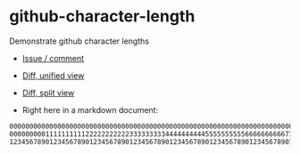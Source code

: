 # github-character-length

Demonstrate github character lengths

* [Issue / comment](https://github.com/martinus/github-character-length/issues/1)
* [Diff, unified view](https://github.com/martinus/github-character-length/commit/4c9d80500c7c1e69d74bd238718712646b73dd46?diff=unified)
* [Diff, split view](https://github.com/martinus/github-character-length/commit/4c9d80500c7c1e69d74bd238718712646b73dd46?diff=split)

* Right here in a markdown document:

```
0000000000000000000000000000000000000000000000000000000000000000000000000000000000000000000000000001111111111111111111111111111111111111111111111111111111111111111111111111111111111111111111111111111
0000000001111111111222222222223333333334444444444555555555566666666667777777777888888888899999999990000000000111111111122222222222333333333444444444455555555556666666666777777777788888888889999999999
1234567890123456789012345678901234567890123456789012345678901234567890123456789012345678901234567890123456789012345678901234567890123456789012345678901234567890123456789012345678901234567890123456789
```
